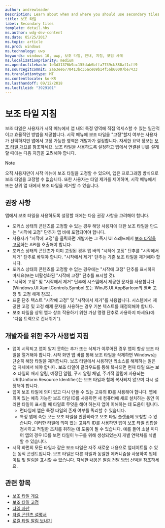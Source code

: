 ```yaml
---
author: andrewleader
Description: Learn about when and where you should use secondary tiles in your UWP app.
title: 보조 타일
label: Secondary tiles
template: detail.hbs
ms.author: wdg-dev-content
ms.date: 05/25/2017
ms.topic: article
ms.prod: windows
ms.technology: uwp
keywords: windows 10, uwp, 보조 타일, 안내, 지침, 모범 사례
ms.localizationpriority: medium
ms.openlocfilehash: 1e3d31376b9ac155dab6bffa7739cb880af1cff9
ms.sourcegitcommit: 2a63ee6770413bc35ace09b14f56b60007be7433
ms.translationtype: MT
ms.contentlocale: ko-KR
ms.lasthandoff: 09/12/2018
ms.locfileid: "3929101"
---
```

# <a name="secondary-tile-guidance"></a>보조 타일 지침


보조 타일은 사용자가 시작 메뉴에서 앱 내의 특정 영역에 직접 액세스할 수 있는 일관적이고 효율적인 방법을 제공합니다. 시작 메뉴에 보조 타일을 "고정"할지 여부는 사용자가 선택하지만 앱에서 고정 가능한 영역은 개발자가 결정합니다. 자세한 요약 정보는 [보조 타일 개요](secondary-tiles.md)를 참조하세요. 보조 타일을 사용하도록 설정하고 앱에서 연결된 UI를 설계할 때에는 다음 지침을 고려해야 합니다.

> [!NOTE]
> 오직 사용자만이 시작 메뉴에 보조 타일을 고정할 수 있으며, 앱은 프로그래밍 방식으로 보조 타일을 고정할 수 없습니다. 또한 사용자는 타일 제거를 제어하며, 시작 메뉴에서 또는 상위 앱 내에서 보조 타일을 제거할 수 있습니다.


## <a name="recommendations"></a>권장 사항

앱에서 보조 타일을 사용하도록 설정할 때에는 다음 권장 사항을 고려해야 합니다.

* 포커스 상태의 콘텐츠를 고정할 수 있는 경우 해당 사용자에 대한 보조 타일을 만드는 "시작에 고정" 단추가 앱 바에 포함되어야 합니다.
* 사용자가 "시작에 고정"을 클릭하면 개발자는 그 즉시 UI 스레드에서 [보조 타일을 고정](secondary-tiles-pinning.md)하는 API를 호출해야 합니다.
* 포커스 상태의 콘텐츠가 이미 고정된 경우 앱 바의 "시작에 고정" 단추를 "시작에서 제거" 단추로 바꿔야 합니다. "시작에서 제거" 단추는 기존 보조 타일을 제거해야 합니다.
* 포커스 상태의 콘텐츠를 고정할 수 없는 경우에는 "시작에 고정" 단추를 표시하지 마세요(또는 비활성화된 "시작에 고정" 단추를 표시할 것).
* "시작에 고정" 및 "시작에서 제거" 단추에 시스템에서 제공한 문자를 사용합니다(Windows.UI.Xaml.Controls.Symbol 또는 WinJS.UI.AppBarIcon의 멤버 고정 및 고정 해제 참조).
* 표준 단추 텍스트 "시작에 고정" 및 "시작에서 제거"를 사용합니다. 시스템에서 제공한 고정 및 고정 해제 문자를 사용하는 경우 기본 텍스트를 재정의해야 합니다.
* 보조 타일을 상위 앱과 상호 작용하기 위한 가상 명령 단추로 사용하지 마세요(예: "다음 트랙으로 건너뛰기").


## <a name="additional-usage-guidance-for-devs"></a>개발자를 위한 추가 사용법 지침

* 앱이 시작되고 앱이 알지 못하는 추가 또는 삭제가 이루어진 경우 앱이 항상 보조 타일을 열거해야 합니다. 시작 화면 앱 바를 통해 보조 타일을 삭제하면 Windows는 단순히 해당 타일을 제거합니다. 보조 타일에서 사용하던 리소스를 해제하는 일은 앱 자체에서 해야 합니다. 보조 타일이 클라우드를 통해 복사되면 현재 타일 또는 보조 타일의 배지 알림, 예정된 알림, 푸시 알림 채널, 주기적 알림에 사용되는 URI(Uniform Resource Identifier)는 보조 타일과 함께 복사되지 않으며 다시 설정해야 합니다.
* 앱이 보조 타일에 의미 있고 다시 만들 수 있는 고유의 ID를 사용해야 합니다. 앱에 의미 있는 예측 가능한 보조 타일 ID를 사용하면 새 컴퓨터에 새로 설치하는 동안 이러한 타일이 표시될 때 타일로 무엇을 해야 하는지 앱이 이해하는 데 도움이 됩니다.
  * 런타임에 앱은 특정 타일의 존재 여부를 쿼리할 수 있습니다.
  * 특정 앱에 속한 모든 보조 타일을 반환하라고 보조 타일 플랫폼에 요청할 수 있습니다. 이러한 타일에 의미 있는 고유의 ID를 사용하면 앱이 보조 타일 집합을 검사하고 적절한 조치를 취하는 데 도움이 될 수 있습니다. 예를 들어 소셜 미디어 앱의 경우 ID를 보면 타일이 누구를 위해 생성되었는지 개별 연락처를 식별할 수 있습니다.
* 시작 화면의 모든 타일과 같은 보조 타일은 자주 새로운 내용으로 업데이트될 수 있는 동적 콘센트입니다. 보조 타일은 다른 타일과 동일한 메커니즘을 사용하여 업데이트 및 알림을 표시할 수 있습니다. 자세한 내용은 [알림 전달 방법 선택](choosing-a-notification-delivery-method.md)을 참조하세요.


## <a name="related"></a>관련 항목

* [보조 타일 개요](secondary-tiles.md)
* [보조 타일 고정](secondary-tiles-pinning.md)
* [타일 자산](app-assets.md)
* [타일 콘텐츠 설명서](create-adaptive-tiles.md)
* [로컬 타일 알림 보내기](sending-a-local-tile-notification.md)
